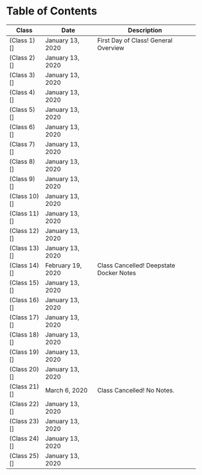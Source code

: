 # Table of Contents
| Class | Date | Description |
|-------|------|-------------|
| (Class 1)[] | January 13, 2020 | First Day of Class! General Overview |
| (Class 2)[] | January 13, 2020 | |
| (Class 3)[] | January 13, 2020 | |
| (Class 4)[] | January 13, 2020 | |
| (Class 5)[] | January 13, 2020 | |
| (Class 6)[] | January 13, 2020 | |
| (Class 7)[] | January 13, 2020 | |
| (Class 8)[] | January 13, 2020 | |
| (Class 9)[] | January 13, 2020 | |
| (Class 10)[] | January 13, 2020 | |
| (Class 11)[] | January 13, 2020 | |
| (Class 12)[] | January 13, 2020 | |
| (Class 13)[] | January 13, 2020 | |
| (Class 14)[] | February 19, 2020 | Class Cancelled! Deepstate Docker Notes |
| (Class 15)[] | January 13, 2020 | |
| (Class 16)[] | January 13, 2020 | |
| (Class 17)[] | January 13, 2020 | |
| (Class 18)[] | January 13, 2020 | |
| (Class 19)[] | January 13, 2020 | |
| (Class 20)[] | January 13, 2020 | |
| (Class 21)[] | March 6, 2020 | Class Cancelled! No Notes. |
| (Class 22)[] | January 13, 2020 | |
| (Class 23)[] | January 13, 2020 | |
| (Class 24)[] | January 13, 2020 | |
| (Class 25)[] | January 13, 2020 | |